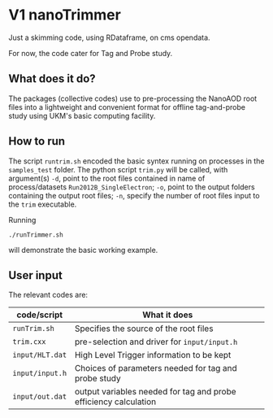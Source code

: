 # V1 nanoTrimmer
Just a skimming code, using RDataframe, on cms opendata.

For now, the code cater for Tag and Probe study.

## What does it do?

The packages (collective codes) use to pre-processing the NanoAOD root files into a lightweight and convenient format for offline tag-and-probe study
using UKM's basic computing facility.

## How to run

The script ```runtrim.sh``` encoded the basic syntex running on processes in the ```samples_test``` folder. The python script
```trim.py``` will be called, with argument(s) ```-d```, point to the root files contained in name of process/datasets ```Run2012B_SingleElectron```;
```-o```, point to the output folders containing the output root files; ```-n```, specify the number of root files input to the ```trim``` executable.

Running 
```
./runTrimmer.sh
``` 
will demonstrate the basic working example.

## User input

The relevant codes are:

| code/script  | What it does  |
|---|---|
| ```runTrim.sh``` | Specifies the source of the root files  |
| ```trim.cxx``` | pre-selection and driver for ```input/input.h``` |
| ```input/HLT.dat``` | High Level Trigger information to be kept  |
| ```input/input.h``` | Choices of parameters needed for tag and probe study | 
| ```input/out.dat``` | output variables needed for tag and probe efficiency calculation |

